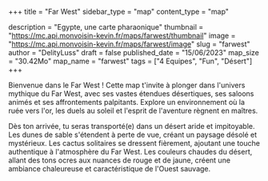+++
title = "Far West"
sidebar_type = "map"
content_type = "map"

description = "Egypte, une carte pharaonique"
thumbnail = "https://mc.api.monvoisin-kevin.fr/maps/farwest/thumbnail"
image = "https://mc.api.monvoisin-kevin.fr/maps/farwest/image"
slug = "farwest"
author = "DelityLuss"
draft = false
published_date = "15/06/2023"
map_size = "30.42Mo"
map_name = "farwest"
tags = ["4 Equipes", "Fun", "Désert"]
+++


Bienvenue dans le Far West ! Cette map t'invite à plonger dans l'univers mythique du Far West, avec ses vastes étendues désertiques, ses saloons animés et ses affrontements palpitants. Explore un environnement où la ruée vers l'or, les duels au soleil et l'esprit de l'aventure règnent en maîtres.

Dès ton arrivée, tu seras transporté(e) dans un désert aride et impitoyable. Les dunes de sable s'étendent à perte de vue, créant un paysage désolé et mystérieux. Les cactus solitaires se dressent fièrement, ajoutant une touche authentique à l'atmosphère du Far West. Les couleurs chaudes du désert, allant des tons ocres aux nuances de rouge et de jaune, créent une ambiance chaleureuse et caractéristique de l'Ouest sauvage.